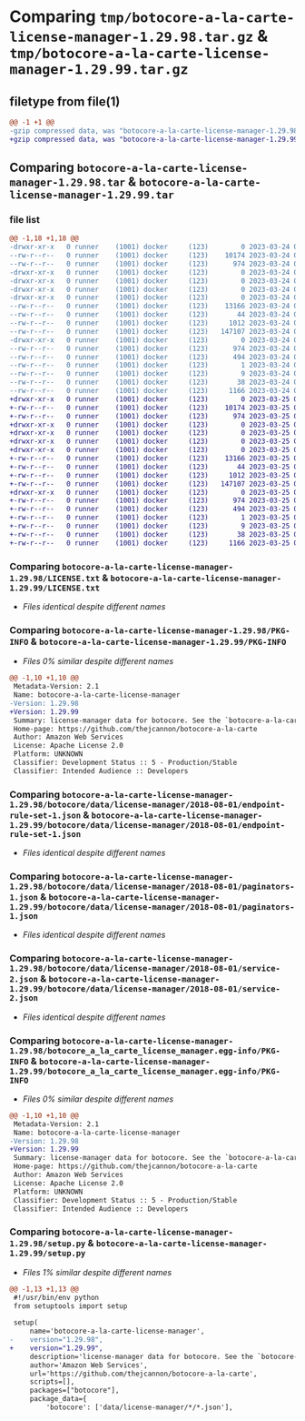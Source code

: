 # Comparing `tmp/botocore-a-la-carte-license-manager-1.29.98.tar.gz` & `tmp/botocore-a-la-carte-license-manager-1.29.99.tar.gz`

## filetype from file(1)

```diff
@@ -1 +1 @@
-gzip compressed data, was "botocore-a-la-carte-license-manager-1.29.98.tar", last modified: Fri Mar 24 01:24:29 2023, max compression
+gzip compressed data, was "botocore-a-la-carte-license-manager-1.29.99.tar", last modified: Sat Mar 25 01:22:53 2023, max compression
```

## Comparing `botocore-a-la-carte-license-manager-1.29.98.tar` & `botocore-a-la-carte-license-manager-1.29.99.tar`

### file list

```diff
@@ -1,18 +1,18 @@
-drwxr-xr-x   0 runner    (1001) docker     (123)        0 2023-03-24 01:24:29.102037 botocore-a-la-carte-license-manager-1.29.98/
--rw-r--r--   0 runner    (1001) docker     (123)    10174 2023-03-24 01:24:28.000000 botocore-a-la-carte-license-manager-1.29.98/LICENSE.txt
--rw-r--r--   0 runner    (1001) docker     (123)      974 2023-03-24 01:24:29.102037 botocore-a-la-carte-license-manager-1.29.98/PKG-INFO
-drwxr-xr-x   0 runner    (1001) docker     (123)        0 2023-03-24 01:24:29.102037 botocore-a-la-carte-license-manager-1.29.98/botocore/
-drwxr-xr-x   0 runner    (1001) docker     (123)        0 2023-03-24 01:24:29.102037 botocore-a-la-carte-license-manager-1.29.98/botocore/data/
-drwxr-xr-x   0 runner    (1001) docker     (123)        0 2023-03-24 01:24:29.102037 botocore-a-la-carte-license-manager-1.29.98/botocore/data/license-manager/
-drwxr-xr-x   0 runner    (1001) docker     (123)        0 2023-03-24 01:24:29.102037 botocore-a-la-carte-license-manager-1.29.98/botocore/data/license-manager/2018-08-01/
--rw-r--r--   0 runner    (1001) docker     (123)    13166 2023-03-24 01:23:57.000000 botocore-a-la-carte-license-manager-1.29.98/botocore/data/license-manager/2018-08-01/endpoint-rule-set-1.json
--rw-r--r--   0 runner    (1001) docker     (123)       44 2023-03-24 01:23:57.000000 botocore-a-la-carte-license-manager-1.29.98/botocore/data/license-manager/2018-08-01/examples-1.json
--rw-r--r--   0 runner    (1001) docker     (123)     1012 2023-03-24 01:23:57.000000 botocore-a-la-carte-license-manager-1.29.98/botocore/data/license-manager/2018-08-01/paginators-1.json
--rw-r--r--   0 runner    (1001) docker     (123)   147107 2023-03-24 01:23:57.000000 botocore-a-la-carte-license-manager-1.29.98/botocore/data/license-manager/2018-08-01/service-2.json
-drwxr-xr-x   0 runner    (1001) docker     (123)        0 2023-03-24 01:24:29.102037 botocore-a-la-carte-license-manager-1.29.98/botocore_a_la_carte_license_manager.egg-info/
--rw-r--r--   0 runner    (1001) docker     (123)      974 2023-03-24 01:24:29.000000 botocore-a-la-carte-license-manager-1.29.98/botocore_a_la_carte_license_manager.egg-info/PKG-INFO
--rw-r--r--   0 runner    (1001) docker     (123)      494 2023-03-24 01:24:29.000000 botocore-a-la-carte-license-manager-1.29.98/botocore_a_la_carte_license_manager.egg-info/SOURCES.txt
--rw-r--r--   0 runner    (1001) docker     (123)        1 2023-03-24 01:24:29.000000 botocore-a-la-carte-license-manager-1.29.98/botocore_a_la_carte_license_manager.egg-info/dependency_links.txt
--rw-r--r--   0 runner    (1001) docker     (123)        9 2023-03-24 01:24:29.000000 botocore-a-la-carte-license-manager-1.29.98/botocore_a_la_carte_license_manager.egg-info/top_level.txt
--rw-r--r--   0 runner    (1001) docker     (123)       38 2023-03-24 01:24:29.102037 botocore-a-la-carte-license-manager-1.29.98/setup.cfg
--rw-r--r--   0 runner    (1001) docker     (123)     1166 2023-03-24 01:24:28.000000 botocore-a-la-carte-license-manager-1.29.98/setup.py
+drwxr-xr-x   0 runner    (1001) docker     (123)        0 2023-03-25 01:22:53.856227 botocore-a-la-carte-license-manager-1.29.99/
+-rw-r--r--   0 runner    (1001) docker     (123)    10174 2023-03-25 01:22:53.000000 botocore-a-la-carte-license-manager-1.29.99/LICENSE.txt
+-rw-r--r--   0 runner    (1001) docker     (123)      974 2023-03-25 01:22:53.856227 botocore-a-la-carte-license-manager-1.29.99/PKG-INFO
+drwxr-xr-x   0 runner    (1001) docker     (123)        0 2023-03-25 01:22:53.852226 botocore-a-la-carte-license-manager-1.29.99/botocore/
+drwxr-xr-x   0 runner    (1001) docker     (123)        0 2023-03-25 01:22:53.852226 botocore-a-la-carte-license-manager-1.29.99/botocore/data/
+drwxr-xr-x   0 runner    (1001) docker     (123)        0 2023-03-25 01:22:53.852226 botocore-a-la-carte-license-manager-1.29.99/botocore/data/license-manager/
+drwxr-xr-x   0 runner    (1001) docker     (123)        0 2023-03-25 01:22:53.856227 botocore-a-la-carte-license-manager-1.29.99/botocore/data/license-manager/2018-08-01/
+-rw-r--r--   0 runner    (1001) docker     (123)    13166 2023-03-25 01:22:12.000000 botocore-a-la-carte-license-manager-1.29.99/botocore/data/license-manager/2018-08-01/endpoint-rule-set-1.json
+-rw-r--r--   0 runner    (1001) docker     (123)       44 2023-03-25 01:22:12.000000 botocore-a-la-carte-license-manager-1.29.99/botocore/data/license-manager/2018-08-01/examples-1.json
+-rw-r--r--   0 runner    (1001) docker     (123)     1012 2023-03-25 01:22:12.000000 botocore-a-la-carte-license-manager-1.29.99/botocore/data/license-manager/2018-08-01/paginators-1.json
+-rw-r--r--   0 runner    (1001) docker     (123)   147107 2023-03-25 01:22:12.000000 botocore-a-la-carte-license-manager-1.29.99/botocore/data/license-manager/2018-08-01/service-2.json
+drwxr-xr-x   0 runner    (1001) docker     (123)        0 2023-03-25 01:22:53.856227 botocore-a-la-carte-license-manager-1.29.99/botocore_a_la_carte_license_manager.egg-info/
+-rw-r--r--   0 runner    (1001) docker     (123)      974 2023-03-25 01:22:53.000000 botocore-a-la-carte-license-manager-1.29.99/botocore_a_la_carte_license_manager.egg-info/PKG-INFO
+-rw-r--r--   0 runner    (1001) docker     (123)      494 2023-03-25 01:22:53.000000 botocore-a-la-carte-license-manager-1.29.99/botocore_a_la_carte_license_manager.egg-info/SOURCES.txt
+-rw-r--r--   0 runner    (1001) docker     (123)        1 2023-03-25 01:22:53.000000 botocore-a-la-carte-license-manager-1.29.99/botocore_a_la_carte_license_manager.egg-info/dependency_links.txt
+-rw-r--r--   0 runner    (1001) docker     (123)        9 2023-03-25 01:22:53.000000 botocore-a-la-carte-license-manager-1.29.99/botocore_a_la_carte_license_manager.egg-info/top_level.txt
+-rw-r--r--   0 runner    (1001) docker     (123)       38 2023-03-25 01:22:53.856227 botocore-a-la-carte-license-manager-1.29.99/setup.cfg
+-rw-r--r--   0 runner    (1001) docker     (123)     1166 2023-03-25 01:22:53.000000 botocore-a-la-carte-license-manager-1.29.99/setup.py
```

### Comparing `botocore-a-la-carte-license-manager-1.29.98/LICENSE.txt` & `botocore-a-la-carte-license-manager-1.29.99/LICENSE.txt`

 * *Files identical despite different names*

### Comparing `botocore-a-la-carte-license-manager-1.29.98/PKG-INFO` & `botocore-a-la-carte-license-manager-1.29.99/PKG-INFO`

 * *Files 0% similar despite different names*

```diff
@@ -1,10 +1,10 @@
 Metadata-Version: 2.1
 Name: botocore-a-la-carte-license-manager
-Version: 1.29.98
+Version: 1.29.99
 Summary: license-manager data for botocore. See the `botocore-a-la-carte` package for more info.
 Home-page: https://github.com/thejcannon/botocore-a-la-carte
 Author: Amazon Web Services
 License: Apache License 2.0
 Platform: UNKNOWN
 Classifier: Development Status :: 5 - Production/Stable
 Classifier: Intended Audience :: Developers
```

### Comparing `botocore-a-la-carte-license-manager-1.29.98/botocore/data/license-manager/2018-08-01/endpoint-rule-set-1.json` & `botocore-a-la-carte-license-manager-1.29.99/botocore/data/license-manager/2018-08-01/endpoint-rule-set-1.json`

 * *Files identical despite different names*

### Comparing `botocore-a-la-carte-license-manager-1.29.98/botocore/data/license-manager/2018-08-01/paginators-1.json` & `botocore-a-la-carte-license-manager-1.29.99/botocore/data/license-manager/2018-08-01/paginators-1.json`

 * *Files identical despite different names*

### Comparing `botocore-a-la-carte-license-manager-1.29.98/botocore/data/license-manager/2018-08-01/service-2.json` & `botocore-a-la-carte-license-manager-1.29.99/botocore/data/license-manager/2018-08-01/service-2.json`

 * *Files identical despite different names*

### Comparing `botocore-a-la-carte-license-manager-1.29.98/botocore_a_la_carte_license_manager.egg-info/PKG-INFO` & `botocore-a-la-carte-license-manager-1.29.99/botocore_a_la_carte_license_manager.egg-info/PKG-INFO`

 * *Files 0% similar despite different names*

```diff
@@ -1,10 +1,10 @@
 Metadata-Version: 2.1
 Name: botocore-a-la-carte-license-manager
-Version: 1.29.98
+Version: 1.29.99
 Summary: license-manager data for botocore. See the `botocore-a-la-carte` package for more info.
 Home-page: https://github.com/thejcannon/botocore-a-la-carte
 Author: Amazon Web Services
 License: Apache License 2.0
 Platform: UNKNOWN
 Classifier: Development Status :: 5 - Production/Stable
 Classifier: Intended Audience :: Developers
```

### Comparing `botocore-a-la-carte-license-manager-1.29.98/setup.py` & `botocore-a-la-carte-license-manager-1.29.99/setup.py`

 * *Files 1% similar despite different names*

```diff
@@ -1,13 +1,13 @@
 #!/usr/bin/env python
 from setuptools import setup
 
 setup(
     name='botocore-a-la-carte-license-manager',
-    version="1.29.98",
+    version="1.29.99",
     description='license-manager data for botocore. See the `botocore-a-la-carte` package for more info.',
     author='Amazon Web Services',
     url='https://github.com/thejcannon/botocore-a-la-carte',
     scripts=[],
     packages=["botocore"],
     package_data={
         'botocore': ['data/license-manager/*/*.json'],
```

